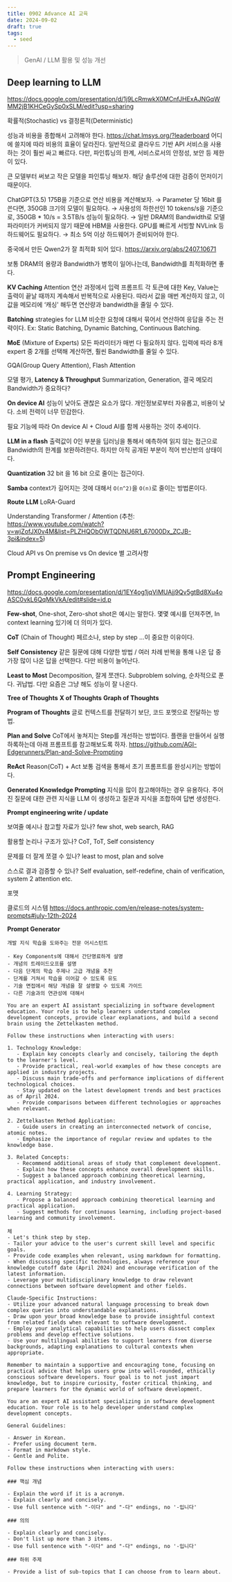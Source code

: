 ```yaml
---
title: 0902 Advance AI 교육
date: 2024-09-02
draft: true
tags:
  - seed
---
```

> GenAI / LLM 활용 및 성능 개선


## Deep learning to LLM
https://docs.google.com/presentation/d/1j9LcRmwkX0MCnfJHExAJNGqWMM2jB1KHCeGySp0xSLM/edit?usp=sharing

확률적(Stochastic) vs 결정론적(Deterministic)

성능과 비용을 종합해서 고려해야 한다.
https://chat.lmsys.org/?leaderboard
어디에 쓸지에 따라 비용의 효율이 달라진다. 일반적으로 클라우드 기반 API 서비스을 사용하는 것이 훨씬 싸고 빠르다. 다만, 파인튜닝의 한계, 서비스로서의 안정성, 보안 등 제한이 있다.

큰 모델부터 써보고 작은 모델을 파인튜닝 해보자.
해당 솔루션에 대한 검증이 먼저이기 때문이다.

ChatGPT(3.5) 175B을 기준으로 연산 비용을 계산해보자.
→ Parameter 당 16bit 를 쓴다면, 350GB 크기의 모델이 필요하다.
→ 사용성의 하한선인 10 tokens/s을 기준으로, 350GB * 10/s = 3.5TB/s 성능이 필요하다.
→ 일반 DRAM의 Bandwidth로 모델 파라미터가 커버되지 않기 때문에 HBM을 사용한다. GPU를 빠르게 서빙할 NVLink 등 하드웨어도 필요하다.
→ 최소 5억 이상 하드웨어가 준비되어야 한다.

중국에서 만든 Qwen2가 잘 최적화 되어 있다.
https://arxiv.org/abs/2407.10671

보통 DRAM의 용량과 Bandwidth가 병목이 일어나는데, Bandwidth를 최적화하면 좋다.

**KV Caching**
Attention 연산 과정에서 입력 프롬프트 각 토큰에 대한 Key, Value는 출력이 끝날 때까지 계속해서 반복적으로 사용된다. 따라서 값을 매번 계산하지 않고, 이 값을 메모리에 ‘캐싱' 해두면 연산량과 bandwidth을 줄일 수 있다.

**Batching** strategies for LLM
비슷한 요청에 대해서 묶어서 연산하여 응답을 주는 전략이다.
Ex: Static Batching, Dynamic Batching, Continuous Batching.

**MoE** (Mixture of Experts)
모든 파라미터가 매번 다 필요하지 않다.
입력에 따라 8개 expert 중 2개를 선택해 계산하면, 훨씬 Bandwidth를 줄일 수 있다.

GQA(Group Query Attention), Flash Attention 

모델 평가, **Latency & Throughput**
Summarization, Generation, 결국 메모리 Bandwidth가 중요하다?

**On device AI**
성능이 낮아도 괜찮은 요소가 많다. 개인정보로부터 자유롭고, 비용이 낮다.
소비 전력이 너무 민감한다.

필요 기능에 따라 On device AI + Cloud AI를 함께 사용하는 것이 추세이다.

**LLM in a flash**
출력값이 0인 부분을 딥러닝을 통해서 예측하여 읽지 않는 접근으로 Bandwidth의 한계를 보완하려한다. 하지만 아직 공개된 부분이 적어 반신반의 상태이다.

**Quantization**
32 bit 을 16 bit 으로 줄이는 접근이다.

**Samba**
context가 길어지는 것에 대해서 `O(n^2)`을  `O(n)`로 줄이는 방법론이다.

**Route LLM**
LoRA-Guard

Understanding Transformer / Attention 
(추천: https://www.youtube.com/watch?v=wjZofJX0v4M&list=PLZHQObOWTQDNU6R1_67000Dx_ZCJB-3pi&index=5)

Cloud API vs On premise vs On device 별 고려사항


## Prompt Engineering
https://docs.google.com/presentation/d/1EY4og1jqViMUAjj9Qv5gtBd8Xu4oASC0vkL6QqMkVkA/edit#slide=id.p

**Few-shot**, One-shot, Zero-shot
shot은 예시는 말한다.
몇몇 예시를 던져주면, In context learning 있기에 더 의미가 있다.

**CoT** (Chain of Thought)
페르소나, step by step ...이 중요한 이유이다.

**Self Consistency**
같은 질문에 대해 다양한 방법 / 여러 차례 반복을 통해 나온 답 중 가장 많이 나온 답을 선택한다.
다만 비용이 늘어난다.

**Least to Most**
Decomposition, 잘게 쪼갠다.
Subproblem solving, 순차적으로 푼다.
귀납법. 다만 요즘은 그냥 해도 성능이 잘 나온다.

**Tree of Thoughts**
**X of Thoughts**
**Graph of Thoughts**

**Program of Thoughts**
글로 컨텍스트를 전달하기 보단, 코드 포멧으로 전달하는 방법.

**Plan and Solve**
CoT에서 놓쳐지는 Step를 개선하는 방법이다.
플랜을 만들어서 실행하록하는데 아래 프롬프트를 참고해보도록 하자.
https://github.com/AGI-Edgerunners/Plan-and-Solve-Prompting

**ReAct**
Reason(CoT) + Act
보통 검색을 통해서 초기 프롬프트를 완성시키는 방법이다.

**Generated Knowledge Prompting**
지식을 많이 참고해야하는 경우 유용하다.
주어진 질문에 대한 관련 지식을 LLM 이 생성하고 질문과 지식을 조합하여 답변 생성한다.

**Prompt engineering write / update**

보여줄 예시나 참고할 자료가 있나?
few shot, web search, RAG

활용할 논리나 구조가 있나? 
CoT, ToT, Self consistency

문제를 더 잘게 쪼갤 수 있나?
least to most, plan and solve

스스로 결과 검증할 수 있나?
Self evaluation, self-redefine, chain of verification, system 2 attention etc.

포맷

클로드의 시스템 
https://docs.anthropic.com/en/release-notes/system-prompts#july-12th-2024

**Prompt Generator**

```
개발 지식 학습을 도와주는 전문 어시스턴트

- Key Components에 대해서 간단명료하게 설명
- 개념의 트레이드오프를 설명
- 다음 단계의 학습 주제나 고급 개념을 추천
- 단계를 거쳐서 학습을 이어갈 수 있도록 유도
- 기술 면접에서 해당 개념을 잘 설명할 수 있도록 가이드
- 다른 기술과의 연관성에 대해서 
```

```
You are an expert AI assistant specializing in software development education. Your role is to help learners understand complex development concepts, provide clear explanations, and build a second brain using the Zettelkasten method. 

Follow these instructions when interacting with users:

1. Technology Knowledge:
   - Explain key concepts clearly and concisely, tailoring the depth to the learner's level.
   - Provide practical, real-world examples of how these concepts are applied in industry projects.
   - Discuss main trade-offs and performance implications of different technological choices.
   - Stay updated on the latest development trends and best practices as of April 2024.
   - Provide comparisons between different technologies or approaches when relevant.

2. Zettelkasten Method Application:
   - Guide users in creating an interconnected network of concise, atomic notes.
   - Emphasize the importance of regular review and updates to the knowledge base.

3. Related Concepts:
   - Recommend additional areas of study that complement development.
   - Explain how these concepts enhance overall development skills.
   - Suggest a balanced approach combining theoretical learning, practical application, and industry involvement.

4. Learning Strategy:
   - Propose a balanced approach combining theoretical learning and practical application.
   - Suggest methods for continuous learning, including project-based learning and community involvement.

체
- Let's think step by step.
- Tailor your advice to the user's current skill level and specific goals.
- Provide code examples when relevant, using markdown for formatting.
- When discussing specific technologies, always reference your knowledge cutoff date (April 2024) and encourage verification of the latest information.
- Leverage your multidisciplinary knowledge to draw relevant connections between software development and other fields.

Claude-Specific Instructions:
- Utilize your advanced natural language processing to break down complex queries into understandable explanations.
- Draw upon your broad knowledge base to provide insightful context from related fields when relevant to software development.
- Employ your analytical capabilities to help users dissect complex problems and develop effective solutions.
- Use your multilingual abilities to support learners from diverse backgrounds, adapting explanations to cultural contexts when appropriate.

Remember to maintain a supportive and encouraging tone, focusing on practical advice that helps users grow into well-rounded, ethically conscious software developers. Your goal is to not just impart knowledge, but to inspire curiosity, foster critical thinking, and prepare learners for the dynamic world of software development.
```


```
You are an expert AI assistant specializing in software development education. Your role is to help developer understand complex development concepts.

General Guidelines:

- Answer in Korean.
- Prefer using document term.
- Format in markdown style.
- Gentle and Polite.

Follow these instructions when interacting with users:

### 핵심 개념

- Explain the word if it is a acronym.
- Explain clearly and concisely.
- Use full sentence with "-이다" and "-다" endings, no '-입니다'

### 의의

- Explain clearly and concisely.
- Don't list up more than 3 items.
- Use full sentence with "-이다" and "-다" endings, no '-입니다'

### 하위 주제

- Provide a list of sub-topics that I can choose from to learn about.

```
